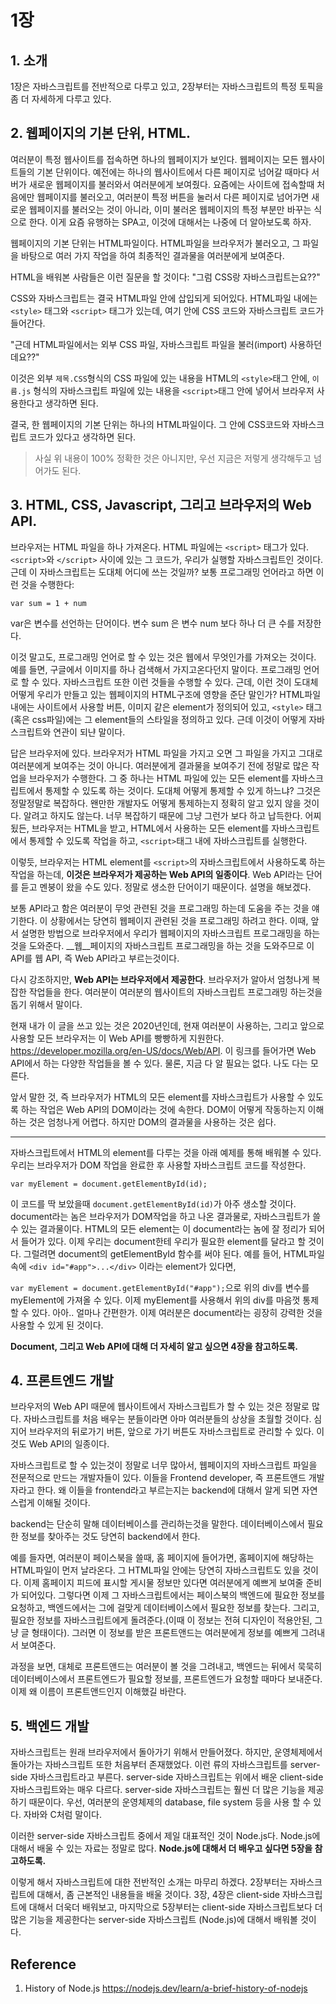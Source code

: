 # 1장

## 1. 소개
1장은 자바스크립트를 전반적으로 다루고 있고, 2장부터는 자바스크립트의 특정 토픽을 좀 더 자세하게 다루고 있다.

## 2. 웹페이지의 기본 단위, HTML.
여러분이 특정 웹사이트를 접속하면 하나의 웹페이지가 보인다. 웹페이지는 모든 웹사이트들의 기본 단위이다. 예전에는 하나의 웹사이트에서 다른 페이지로 넘어갈 때마다 서버가 새로운 웹페이지를 불러와서 여러분에게 보여줬다. 요즘에는 사이트에 접속할때 처음에만 웹페이지를 불러오고, 여러분이 특정 버튼을 눌러서 다른 페이지로 넘어가면 새로운 웹페이지를 불러오는 것이 아니라, 이미 불러온 웹페이지의 특정 부분만 바꾸는 식으로 한다. 이게 요즘 유행하는 SPA고, 이것에 대해서는 나중에 더 알아보도록 하자.

웹페이지의 기본 단위는 HTML파일이다. HTML파일을 브라우저가 불러오고, 그 파일을 바탕으로 여러 가지 작업을 하여 최종적인 결과물을 여러분에게 보여준다.

HTML을 배워본 사람들은 이런 질문을 할 것이다: "그럼 CSS랑 자바스크립트는요??"

CSS와 자바스크립트는 결국 HTML파일 안에 삽입되게 되어있다. HTML파일 내에는 `<style>` 태그와 `<script>` 태그가 있는데, 여기 안에 CSS 코드와 자바스크립트 코드가 들어간다.

"근데 HTML파일에서는 외부 CSS 파일, 자바스크립트 파일을 불러(import) 사용하던데요??"

이것은 외부 `제목.CSS`형식의 CSS 파일에 있는 내용을 HTML의 `<style>`태그 안에, `이름.js` 형식의 자바스크립트 파일에 있는 내용을 `<script>`태그 안에 넣어서 브라우저 사용한다고 생각하면 된다.

결국, 한 웹페이지의 기본 단위는 하나의 HTML파일이다. 그 안에 CSS코드와 자바스크립트 코드가 있다고 생각하면 된다.

> 사실 위 내용이 100% 정확한 것은 아니지만, 우선 지금은 저렇게 생각해두고 넘어가도 된다.

## 3. HTML, CSS, Javascript, 그리고 브라우저의 Web API.

브라우저는 HTML 파일을 하나 가져온다. HTML 파일에는 `<script>` 태그가 있다.
`<script>`와 `</script>` 사이에 있는 그 코드가, 우리가 실행할 자바스크립트인 것이다.
근데 이 자바스크립트는 도대체 어디에 쓰는 것일까?
보통 프로그래밍 언어라고 하면 이런 것을 수행한다:
    
    var sum = 1 + num

var은 변수를 선언하는 단어이다. 변수 sum 은 변수 num 보다 하나 더 큰 수를 저장한다.

이것 말고도, 프로그래밍 언어로 할 수 있는 것은 웹에서 무엇인가를 가져오는 것이다. 예를 들면, 구글에서 이미지를 하나 검색해서 가지고온다던지 말이다. 프로그래밍 언어로 할 수 있다.
자바스크립트 또한 이런 것들을 수행할 수 있다. 근데, 이런 것이 도대체 어떻게 우리가 만들고 있는 웹페이지의 HTML구조에 영향을 준단 말인가?
HTML파일 내에는 사이트에서 사용할 버튼, 이미지 같은 element가 정의되어 있고, `<style>` 태그 (혹은 css파일)에는 그 element들의 스타일을 정의하고 있다. 근데 이것이 어떻게 자바스크립트와 연관이 되냔 말이다.

답은 브라우저에 있다.
브라우저가 HTML 파일을 가지고 오면 그 파일을 가지고 그대로 여러분에게 보여주는 것이 아니다.
여러분에게 결과물을 보여주기 전에 정말로 많은 작업을 브라우저가 수행한다.
그 중 하나는 HTML 파일에 있는 모든 element를 자바스크립트에서 통제할 수 있도록 하는 것이다.
도대체 어떻게 통제할 수 있게 하느냐?
그것은 정말정말로 복잡하다. 왠만한 개발자도 어떻게 통제하는지 정확히 알고 있지 않을 것이다. 알려고 하지도 않는다. 너무 복잡하기 때문에 그냥 그런가 보다 하고 납득한다.
어찌 됬든, 브라우저는 HTML을 받고, HTML에서 사용하는 모든 element를 자바스크립트에서 통제할 수 있도록 작업을 하고, `<script>`태그 내에 자바스크립트를 실행한다.

이렇듯, 브라우저는 HTML element를 `<script>`의 자바스크립트에서 사용하도록 하는 작업을 하는데, __이것은 브라우저가 제공하는 Web API의 일종이다__.
Web API라는 단어를 듣고 멘붕이 왔을 수도 있다. 정말로 생소한 단어이기 때문이다. 설명을 해보겠다.

보통 API라고 함은 여러분이 무엇 관련된 것을 프로그래밍 하는데 도움을 주는 것을 얘기한다.
이 상황에서는 당연히 웹페이지 관련된 것을 프로그래밍 하려고 한다.
이때, 앞서 설명한 방법으로 브라우저에서 우리가 웹페이지의 자바스크립트 프로그래밍을 하는 것을 도와준다.
__웹__페이지의 자바스크립트 프로그래밍을 하는 것을 도와주므로 이 API를 웹 API, 즉 Web API라고 부르는것이다.

다시 강조하지만, __Web API는 브라우저에서 제공한다__.
브라우저가 알아서 엄청나게 복잡한 작업들을 한다. 여러분이 여러분의 웹사이트의 자바스크립트 프로그래밍 하는것을 돕기 위해서 말이다.

현재 내가 이 글을 쓰고 있는 것은 2020년인데, 현재 여러분이 사용하는, 그리고 앞으로 사용할 모든 브라우저는 이 Web API를 빵빵하게 지원한다.
https://developer.mozilla.org/en-US/docs/Web/API. 이 링크를 들어가면 Web API에서 하는 다양한 작업들을 볼 수 있다.
물론, 지금 다 알 필요는 없다. 나도 다는 모른다.

앞서 말한 것, 즉 브라우저가 HTML의 모든 element를 자바스크립트가 사용할 수 있도록 하는 작업은 Web API의 DOM이라는 것에 속한다.
DOM이 어떻게 작동하는지 이해하는 것은 엄청나게 어렵다. 하지만 DOM의 결과물을 사용하는 것은 쉽다.

---

자바스크립트에서 HTML의 element를 다루는 것을 아래 예제를 통해 배워볼 수 있다.
우리는 브라우저가 DOM 작업을 완료한 후 사용할 자바스크립트 코드를 작성한다.

`var myElement = document.getElementById(id);`

이 코드를 딱 보았을때 `document.getElementById(id)`가 아주 생소할 것이다.
document라는 놈은 브라우저가 DOM작업을 하고 나온 결과물로, 자바스크립트가 쓸 수 있는 결과물이다.
HTML의 모든 element는 이 document라는 놈에 잘 정리가 되어서 들어가 있다.
이제 우리는 document한테 우리가 필요한 element를 달라고 할 것이다.
그럴려면 document의 getElementById 함수를 써야 된다.
예를 들어, HTML파일 속에 `<div id="#app">...</div>` 이라는 element가 있다면,

`var myElement = document.getElementById("#app");`으로 위의 div를 변수를 myElement에 가져올 수 있다. 이제 myElement를 사용해서 위의 div를 마음껏 통제할 수 있다. 
아아.. 얼마나 간편한가.
이제 여러분은 document라는 굉장히 강력한 것을 사용할 수 있게 된 것이다.

**Document, 그리고 Web API에 대해 더 자세히 알고 싶으면 4장을 참고하도록.**

## 4. 프론트엔드 개발

브라우저의 Web API 때문에 웹사이트에서 자바스크립트가 할 수 있는 것은 정말로 많다. 자바스크립트를 처음 배우는 분들이라면 아마 여러분들의 상상을 초월할 것이다. 심지어 브라우저의 뒤로가기 버튼, 앞으로 가기 버튼도 자바스크립트로 관리할 수 있다. 이것도 Web API의 일종이다.

자바스크립트로 할 수 있는것이 정말로 너무 많아서, 웹페이지의 자바스크립트 파일을 전문적으로 만드는 개발자들이 있다. 이들을 Frontend developer, 즉 프론트앤드 개발자라고 한다. 왜 이들을 frontend라고 부르는지는 backend에 대해서 알게 되면 자연스럽게 이해될 것이다.

backend는 단순히 말해 데이터베이스를 관리하는것을 말한다. 데이터베이스에서 필요한 정보를 찾아주는 것도 당연히 backend에서 한다.

예를 들자면, 여러분이 페이스북을 쓸때, 홈 페이지에 들어가면, 홈페이지에 해당하는 HTML파일이 먼저 날라온다. 그 HTML파일 안에는 당연히 자바스크립트도 있을 것이다. 이제 홈페이지 피드에 표시할 게시물 정보만 있다면 여러분에게 예쁘게 보여줄 준비가 되어있다. 그렇다면 이제 그 자바스크립트에서는 페이스북의 백엔드에 필요한 정보를 요청하고, 백엔드에서는 그에 걸맞게 데이터베이스에서 필요한 정보를 찾는다. 그리고, 필요한 정보를 자바스크립트에게 돌려준다.(이때 이 정보는 전혀 디자인이 적용안된, 그냥 글 형태이다). 그러면 이 정보를 받은 프론트앤드는 여러분에게 정보를 예쁘게 그려내서 보여준다.

과정을 보면, 대체로 프론트앤드는 여러분이 볼 것을 그려내고, 백엔드는 뒤에서 묵묵히 데이터베이스에서 프론트엔드가 필요할 정보를, 프론트엔드가 요청할 때마다 보내준다. 이제 왜 이름이 프론트앤드인지 이해했길 바란다.

## 5. 백엔드 개발
자바스크립트는 원래 브라우저에서 돌아가기 위해서 만들어졌다. 하지만, 운영체제에서 돌아가는 자바스크립트 또한 처음부터 존재했었다. 이런 류의 자바스크립트를 server-side 자바스크립트라고 부른다. server-side 자바스크립트는 위에서 배운 client-side 자바스크립트와는 매우 다르다. server-side 자바스크립트는 훨씬 더 많은 기능을 제공하기 때문이다. 우선, 여러분의 운영체제의 database, file system 등을 사용 할 수 있다. 자바와 C처럼 말이다.

이러한 server-side 자바스크립트 중에서 제일 대표적인 것이 Node.js다. Node.js에 대해서 배울 수 있는 자료는 정말로 많다. **Node.js에 대해서 더 배우고 싶다면 5장을 참고하도록.**

이렇게 해서 자바스크립트에 대한 전반적인 소개는 마무리 하겠다. 2장부터는 자바스크립트에 대해서, 좀 근본적인 내용들을 배울 것이다. 3장, 4장은 client-side 자바스크립트에 대해서 더욱더 배워보고, 마지막으로 5장부터는 client-side 자바스크립트보다 더 많은 기능을 제공한다는 server-side 자바스크립트 (Node.js)에 대해서 배워볼 것이다. 

## Reference
1. History of Node.js
https://nodejs.dev/learn/a-brief-history-of-nodejs
